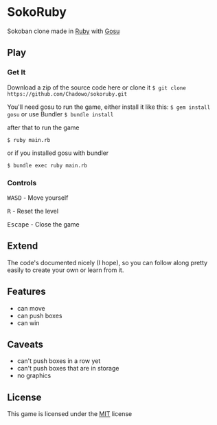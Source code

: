 # SokoRuby

Sokoban clone made in [Ruby](https://www.ruby-lang.org) with [Gosu](https://www.libgosu.org/)

## Play

### Get It
Download a zip of the source code here or clone it
`$ git clone https://github.com/Chadowo/sokoruby.git`

You'll need gosu to run the game, either install it like this:
`$ gem install gosu`
or use Bundler
`$ bundle install`

after that to run the game

`$ ruby main.rb`

or if you installed gosu with bundler

`$ bundle exec ruby main.rb` 

### Controls

<kbd>WASD</kbd> - Move yourself

<kbd>R</kbd> - Reset the level

<kbd>Escape</kbd> - Close the game

## Extend

The code's documented nicely (I hope), so you can follow along pretty easily to
create your own or learn from it.

## Features

- can move
- can push boxes
- can win

## Caveats

- can't push boxes in a row yet
- can't push boxes that are in storage
- no graphics

## License

This game is licensed under the [MIT](LICENSE) license
